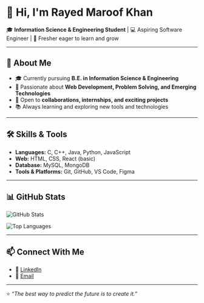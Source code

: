 # 👋 Hi, I'm Rayed Maroof Khan

🎓 **Information Science & Engineering Student** | 💻 Aspiring Software Engineer | 🌱 Fresher eager to learn and grow  

---

## 🚀 About Me  
- 🎓 Currently pursuing **B.E. in Information Science & Engineering**  
- 🌱 Passionate about **Web Development, Problem Solving, and Emerging Technologies**  
- 🤝 Open to **collaborations, internships, and exciting projects**  
- 📚 Always learning and exploring new tools and technologies  

---

## 🛠️ Skills & Tools  
- **Languages:** C, C++, Java, Python, JavaScript  
- **Web:** HTML, CSS, React (basic)  
- **Database:** MySQL, MongoDB  
- **Tools & Platforms:** Git, GitHub, VS Code, Figma  

---

## 📊 GitHub Stats  
![GitHub Stats](https://github-readme-stats.vercel.app/api?username=YourGitHubUsername&show_icons=true&theme=radical)  

![Top Languages](https://github-readme-stats.vercel.app/api/top-langs/?username=YourGitHubUsername&layout=compact&theme=radical)  

---

## 📫 Connect With Me  
- 💼 [LinkedIn](https://www.linkedin.com/in/rayedz)  
- 📧 [Email](mailto:rayedmaroof1@gmail.com)  

---

⭐ *“The best way to predict the future is to create it.”*  
